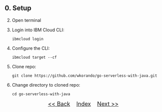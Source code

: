 ## 0. Setup

2. Open terminal
3. Login into IBM Cloud CLI:

	```
	ibmcloud login
	```
4. Configure the CLI:

	```
	ibmcloud target --cf
	```
4. Clone repo:

	```
	git clone https://github.com/wkorando/go-serverless-with-java.git
	```
5. Change directory to cloned repo:

	```
	cd go-serverless-with-java
	``` 	
<p  align="center">
	<font size="4">
 		<a href="README.md"><< Back</a>&nbsp;&nbsp;&nbsp;&nbsp;<a href="README.md">Index</a>&nbsp;&nbsp;&nbsp;&nbsp;<a href="STEP1.md">Next >></a></td>
 </font>
</p>
